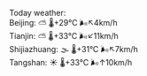 Today weather:  
Beijing: ⛅️  🌡️+29°C 🌬️↖4km/h  
Tianjin: ⛅️  🌡️+33°C 🌬️↙11km/h  
Shijiazhuang: 🌫  🌡️+31°C 🌬️↖7km/h  
Tangshan: ☀️   🌡️+33°C 🌬️↑10km/h  
